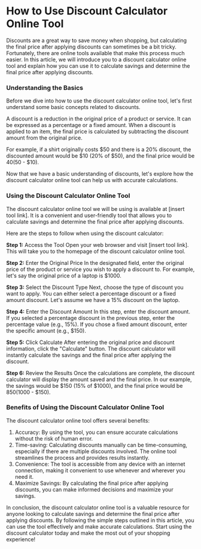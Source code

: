How to Use Discount Calculator Online Tool
==========================================

Discounts are a great way to save money when shopping, but calculating the final price after applying discounts can sometimes be a bit tricky. Fortunately, there are online tools available that make this process much easier. In this article, we will introduce you to a discount calculator online tool and explain how you can use it to calculate savings and determine the final price after applying discounts.

### Understanding the Basics

Before we dive into how to use the discount calculator online tool, let's first understand some basic concepts related to discounts.

A discount is a reduction in the original price of a product or service. It can be expressed as a percentage or a fixed amount. When a discount is applied to an item, the final price is calculated by subtracting the discount amount from the original price.

For example, if a shirt originally costs $50 and there is a 20% discount, the discounted amount would be $10 (20% of $50), and the final price would be $40 ($50 - $10).

Now that we have a basic understanding of discounts, let's explore how the discount calculator online tool can help us with accurate calculations.

### Using the Discount Calculator Online Tool

The discount calculator online tool we will be using is available at \[insert tool link\]. It is a convenient and user-friendly tool that allows you to calculate savings and determine the final price after applying discounts.

Here are the steps to follow when using the discount calculator:

**Step 1:** Access the Tool Open your web browser and visit \[insert tool link\]. This will take you to the homepage of the discount calculator online tool.

**Step 2:** Enter the Original Price In the designated field, enter the original price of the product or service you wish to apply a discount to. For example, let's say the original price of a laptop is $1000.

**Step 3:** Select the Discount Type Next, choose the type of discount you want to apply. You can either select a percentage discount or a fixed amount discount. Let's assume we have a 15% discount on the laptop.

**Step 4:** Enter the Discount Amount In this step, enter the discount amount. If you selected a percentage discount in the previous step, enter the percentage value (e.g., 15%). If you chose a fixed amount discount, enter the specific amount (e.g., $150).

**Step 5:** Click Calculate After entering the original price and discount information, click the "Calculate" button. The discount calculator will instantly calculate the savings and the final price after applying the discount.

**Step 6:** Review the Results Once the calculations are complete, the discount calculator will display the amount saved and the final price. In our example, the savings would be $150 (15% of $1000), and the final price would be $850 ($1000 - $150).

### Benefits of Using the Discount Calculator Online Tool

The discount calculator online tool offers several benefits:

1. Accuracy: By using the tool, you can ensure accurate calculations without the risk of human error.
2. Time-saving: Calculating discounts manually can be time-consuming, especially if there are multiple discounts involved. The online tool streamlines the process and provides results instantly.
3. Convenience: The tool is accessible from any device with an internet connection, making it convenient to use whenever and wherever you need it.
4. Maximize Savings: By calculating the final price after applying discounts, you can make informed decisions and maximize your savings.

In conclusion, the discount calculator online tool is a valuable resource for anyone looking to calculate savings and determine the final price after applying discounts. By following the simple steps outlined in this article, you can use the tool effectively and make accurate calculations. Start using the discount calculator today and make the most out of your shopping experience!